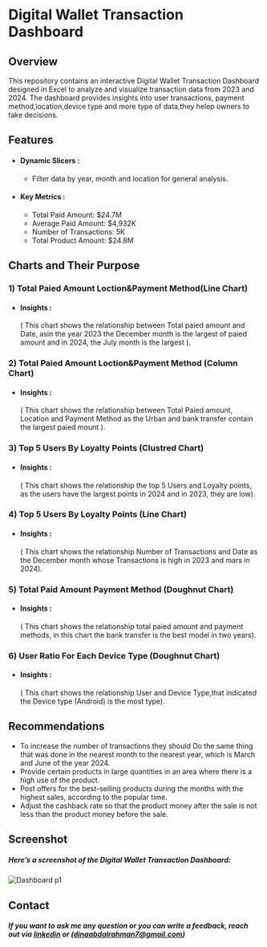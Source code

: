 # Digital Wallet Transaction Dashboard
## Overview
 This repository contains an interactive Digital Wallet Transaction Dashboard designed in  Excel to analyze and visualize transaction data from 2023 and 2024. The dashboard provides insights into user transactions, payment method,location,device type and more type of data,they helep owners to take decisions.






## Features
- #### Dynamic Slicers : 
    - Filter data by year, month and location for general analysis.
      
- #### Key Metrics : 
    - Total Paid Amount: $24.7M
    - Average Paid Amount: $4,932K
    - Number of Transactions: 5K
    - Total Product Amount: $24.8M




## Charts and Their Purpose 


### 1)  Total Paied Amount Loction&Payment Method(Line Chart)
 - #### Insights :
   ( This chart shows the relationship between Total paied amount and Date, asin the year 2023 the December month is the largest of paied amount and in 2024, the July month is the largest ).

### 2) Total Paied Amount Loction&Payment Method (Column Chart)
 - #### Insights : 
   ( This chart shows the relationship between Total Paied amount, Location and Payment Method as the Urban and bank transfer contain the largest paied mount ).
### 3) Top 5 Users By Loyalty Points (Clustred Chart)
 - #### Insights : 
   ( This chart shows the relationship the top 5 Users and Loyalty points, as the users have the largest points in 2024 and in 2023, they are low).
### 4) Top 5 Users By Loyalty Points (Line Chart)
 - #### Insights : 
   ( This chart shows the relationship Number of Transactions and Date as the December month whose Transactions is high in 2023 and mars in 2024).
### 5) Total Paid Amount Payment Method (Doughnut Chart)
 - #### Insights : 
   ( This chart shows the relationship total paied amount and payment methods, in this chart the bank transfer is the best model in two years).
### 6) User Ratio For Each Device Type (Doughnut Chart)
 - #### Insights : 
   ( This chart shows the relationship User and Device Type,that indicated the Device type (Android) is the most type).

## Recommendations


- To increase the number of transactions they should Do the same thing that was done in the nearest month to the nearest year, which is 
   March and June of the year 2024.
- Provide certain products in large quantities in an area where there is a high use of the product.
- Post offers for the best-selling products during the months with the highest sales, according to the popular time.
- Adjust the cashback rate so that the product money after the sale is not less than the product money before the sale.



## Screenshot
##### Here’s a screenshot of the Digital Wallet Transaction Dashboard:
  
![Dashboard p1](https://github.com/user-attachments/assets/e5b9c9f5-8833-45cd-95ff-7dc4998cb887)





## Contact

 ##### If you want to ask me any question or you can write a feedback, reach out via [linkedin](https://www.linkedin.com/in/dina-abdelrahman?utm_source=share&utm_campaign=share_via&utm_content=profile&utm_medium=android_app) or (dinaabdalrahman7@gmail.com)

